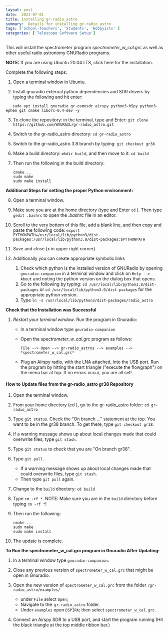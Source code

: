```yaml
---
layout: post
date:  2021-07-01
title: Installing gr-radio_astro
summary:  Details for installing gr-radio_astro
tags: ['School-Teachers', 'Students', 'Hobbyists' ]
categories: ['Telescope Software Setup']
---
```


This will install the spectrometer program *spectrometer_w_cal.grc* as well as other useful radio astronomy GNURadio programs.

**NOTE:** If you are using Ubuntu 20.04 LTS, click here for the installation.

Complete the following steps:

   1. Open a terminal window in Ubuntu.

   2. Install gnuradio external python dependencies and SDR drivers by typing the following and hit enter:
   ```
      sudo apt install gnuradio gr-osmosdr airspy python3-h5py python3-ephem git cmake liborc-0.4-dev -y
   ```
   3. To clone the repository: in the terminal, type and Enter: `git clone https://github.com/WVURAIL/gr-radio_astro.git`

   4. Switch to the gr-radio_astro directory: `cd gr-radio_astro`

   5. Switch to the gr-radio_astro 3.8 branch by typing: `git checkout gr38`

   6. Make a build directory: `mkdir build`, and then move to it: `cd build`  
      
   7. Then run the following in the build directory:

      ```
      cmake ..
      sudo make
      sudo make install
      ```
**Additional Steps for setting the proper Python environment:**

   8. Open a terminal window.
   
   9. Make sure you are at the home directory (type and Enter `cd` ). Then type `gedit .bashrc` to open the *.bashrc* file in an editor.
   
   10. Scroll to the very bottom of this file, add a blank line, and then copy and paste the following code: `export PYTHONPATH=/usr/local/lib/python3/dist-packages:/usr/local/lib/python3.8/dist-packages:$PYTHONPATH`

   11. Save and close (x in upper right corner).
   
   12. Additionally you can create appropriate symbolic links
       1.  Check which python is the installed version of GNURadio by opening  `gnuradio-companion` in a terminal window and click on `Help --> About` and noting the python version on the dialog box that opens.  
       2.  Go to the following by typing: `cd /usr/local/lib/python3.8/dist-packages` or `cd /usr/local/lib/python3.9/dist-packages` for the appropriate python version. 
       3.  Type `ln -s /usr/local/lib/python3/dist-packages/radio_astro`   
 
**Check that the Installation was Successful**

   1.  *Restart your terminal window*. Run the program in Gnuradio:
         - In a terminal window type `gnuradio-companion`
         - Open the *spectrometer_w_cal.grc* program as follows: 
            
           `File --> Open --> gr-radio_astros --> examples --> *spectrometer_w_cal.grc* `
         - Plug an Airspy radio, with the LNA attached, into the USB port. Run the program by hitting the start triangle ("execute the flowgraph") on the menu bar at top. If no errors occur, you are all set!  
   
#### How to Update files from the gr-radio_astro gr38 Repository

   1. Open the terminal window.
      
   2. From your home directory (cd ), go to the gr-radio_astro folder: `cd gr-radio_astro`
   
   3. Type `git status`. Check the "On branch ..." statement at the top. You want to be in the gr38 branch. To get there, type `git checkout gr38`.

   4. If a warning message shows up about local changes made that could overwrite files, type `git stash`.

   5. Type `git status` to check that you are "On branch gr38".

   6. Type `git pull`. 
      - If a warning message shows up about local changes made that could overwrite files, type `git stash`. 
      - Then type `git pull` again.

   7. Change to the `build` directory: `cd build`

   8. Type `rm -rf *`. NOTE: Make sure you are in the `build` directory before typing `rm -rf *`!

   9. Then run the following:
         ```
      cmake ..
      sudo make
      sudo make install
      ```

   10. The update is complete.

   
   **To Run the __spectrometer_w_cal.grc__ program in Gnuradio After Updating:**
   
   1. In a terminal window type `gnuradio-companion`.

   2. Close any previous version of `spectrometer_w_cal.grc` that might be open in Gnuradio.
   
   3. Open the new version of `spectrometer_w_cal.grc` from the folder `/gr-radio_astro/examples/`
            
      - under `File` select `Open`; 
      - Navigate to the` gr-radio_astro` folder.
      - Under `examples` open `DSPIRA`; then select `spectrometer_w_cal.grc`.

   4. Connect an Airspy SDR to a USB port, and start the program running (Hit the black triangle at the top middle ribbon bar.)
         
   
